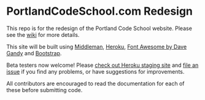 PortlandCodeSchool.com Redesign
===

This repo is for the redesign of the Portland Code School website. Please see the [wiki](https://github.com/criskelly/pcsredesign/wiki) for more details.

This site will be built using [Middleman](http://middlemanapp.com/), [Heroku](https://www.heroku.com/), [Font Awesome by Dave Gandy](http://fontawesome.io) and [Bootstrap](http://getbootstrap.com/).

Beta testers now welcome! Please [check out Heroku staging site](https://pcstest.herokuapp.com/) and [file an issue](https://github.com/portlandcodeschool/portlandcodeschool/issues/new) if you find any problems, or have suggestions for improvements.

All contributors are encouraged to read the documentation for each of these before submitting code.